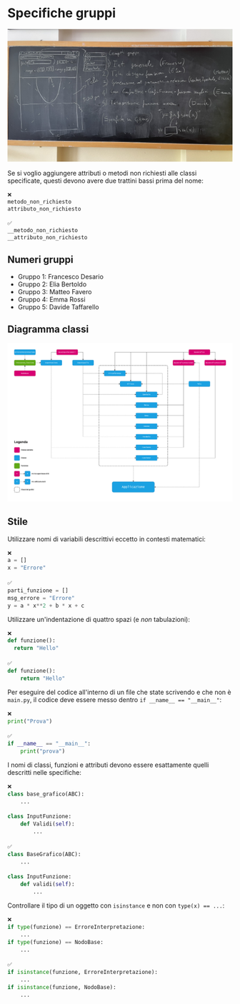 # Specifiche gruppi

![Lavagna con le specifiche decise in classe](https://raw.githubusercontent.com/Classe-4CA-DucaDegliAbruzzi/CalcolatriceGrafica/main/media/lavagna.jpeg)

Se si voglio aggiungere attributi o metodi non richiesti alle classi
specificate, questi devono avere due trattini bassi prima del nome:

```text
❌
metodo_non_richiesto
attributo_non_richiesto

✅
__metodo_non_richiesto
__attributo_non_richiesto
```

## Numeri gruppi

- Gruppo 1: Francesco Desario
- Gruppo 2: Elia Bertoldo
- Gruppo 3: Matteo Favero
- Gruppo 4: Emma Rossi
- Gruppo 5: Davide Taffarello

## Diagramma classi

![Diagramma classi](https://raw.githubusercontent.com/Classe-4CA-DucaDegliAbruzzi/CalcolatriceGrafica/main/media/diagramma_classi.png)

## Stile

Utilizzare nomi di variabili descrittivi eccetto in contesti matematici:

```python
❌
a = []
x = "Errore"

✅
parti_funzione = []
msg_errore = "Errore"
y = a * x**2 + b * x + c
```

Utilizzare un'indentazione di quattro spazi (e *non* tabulazioni):

```python
❌
def funzione():
  return "Hello"

✅
def funzione():
    return "Hello"
```

Per eseguire del codice all'interno di un file che state scrivendo e che non
è `main.py`, il codice deve essere messo dentro `if __name__ == "__main__"`:

```python
❌
print("Prova")

✅
if __name__ == "__main__":
    print("prova")
```

I nomi di classi, funzioni e attributi devono essere esattamente quelli
descritti nelle specifiche:

```python
❌
class base_grafico(ABC):
    ...

class InputFunzione:
    def Validi(self):
        ...

✅
class BaseGrafico(ABC):
    ...

class InputFunzione:
    def validi(self):
        ...
```

Controllare il tipo di un oggetto con `isinstance` e non con `type(x) == ...`:

```python
❌
if type(funzione) == ErroreInterpretazione:
    ...
if type(funzione) == NodoBase:
    ...

✅
if isinstance(funzione, ErroreInterpretazione):
    ...
if isinstance(funzione, NodoBase):
    ...
```
